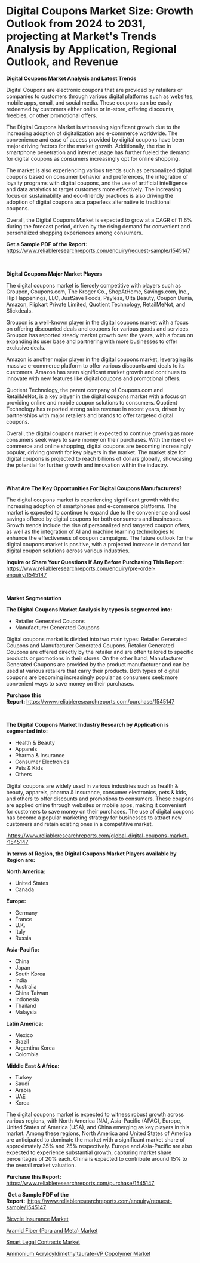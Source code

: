 <p><h1>Digital Coupons Market Size: Growth Outlook from 2024 to 2031, projecting at Market's Trends Analysis by Application, Regional Outlook, and Revenue</h1></p><p><strong>Digital Coupons Market Analysis and Latest Trends</strong></p>
<p><p>Digital Coupons are electronic coupons that are provided by retailers or companies to customers through various digital platforms such as websites, mobile apps, email, and social media. These coupons can be easily redeemed by customers either online or in-store, offering discounts, freebies, or other promotional offers.</p><p>The Digital Coupons Market is witnessing significant growth due to the increasing adoption of digitalization and e-commerce worldwide. The convenience and ease of access provided by digital coupons have been major driving factors for the market growth. Additionally, the rise in smartphone penetration and internet usage has further fueled the demand for digital coupons as consumers increasingly opt for online shopping.</p><p>The market is also experiencing various trends such as personalized digital coupons based on consumer behavior and preferences, the integration of loyalty programs with digital coupons, and the use of artificial intelligence and data analytics to target customers more effectively. The increasing focus on sustainability and eco-friendly practices is also driving the adoption of digital coupons as a paperless alternative to traditional coupons.</p><p>Overall, the Digital Coupons Market is expected to grow at a CAGR of 11.6% during the forecast period, driven by the rising demand for convenient and personalized shopping experiences among consumers.</p></p>
<p><strong>Get a Sample PDF of the Report:&nbsp;</strong> <a href="https://www.reliableresearchreports.com/enquiry/request-sample/1545147">https://www.reliableresearchreports.com/enquiry/request-sample/1545147</a></p>
<p>&nbsp;</p>
<p><strong>Digital Coupons Major Market Players</strong></p>
<p><p>The digital coupons market is fiercely competitive with players such as Groupon, Coupons.com, The Kroger Co., ShopAtHome, Savings.com, Inc., Hip Happenings, LLC, JustSave Foods, Payless, Ulta Beauty, Coupon Dunia, Amazon, Flipkart Private Limited, Quotient Technology, RetailMeNot, and Slickdeals. </p><p>Groupon is a well-known player in the digital coupons market with a focus on offering discounted deals and coupons for various goods and services. Groupon has reported steady market growth over the years, with a focus on expanding its user base and partnering with more businesses to offer exclusive deals.</p><p>Amazon is another major player in the digital coupons market, leveraging its massive e-commerce platform to offer various discounts and deals to its customers. Amazon has seen significant market growth and continues to innovate with new features like digital coupons and promotional offers.</p><p>Quotient Technology, the parent company of Coupons.com and RetailMeNot, is a key player in the digital coupons market with a focus on providing online and mobile coupon solutions to consumers. Quotient Technology has reported strong sales revenue in recent years, driven by partnerships with major retailers and brands to offer targeted digital coupons.</p><p>Overall, the digital coupons market is expected to continue growing as more consumers seek ways to save money on their purchases. With the rise of e-commerce and online shopping, digital coupons are becoming increasingly popular, driving growth for key players in the market. The market size for digital coupons is projected to reach billions of dollars globally, showcasing the potential for further growth and innovation within the industry.</p></p>
<p>&nbsp;</p>
<p><strong>What Are The Key Opportunities For Digital Coupons Manufacturers?</strong></p>
<p><p>The digital coupons market is experiencing significant growth with the increasing adoption of smartphones and e-commerce platforms. The market is expected to continue to expand due to the convenience and cost savings offered by digital coupons for both consumers and businesses. Growth trends include the rise of personalized and targeted coupon offers, as well as the integration of AI and machine learning technologies to enhance the effectiveness of coupon campaigns. The future outlook for the digital coupons market is positive, with a projected increase in demand for digital coupon solutions across various industries.</p></p>
<p><strong>Inquire or Share Your Questions If Any Before Purchasing This Report:</strong> <a href="https://www.reliableresearchreports.com/enquiry/pre-order-enquiry/1545147">https://www.reliableresearchreports.com/enquiry/pre-order-enquiry/1545147</a></p>
<p>&nbsp;</p>
<p><strong>Market Segmentation</strong></p>
<p><strong>The Digital Coupons Market Analysis by types is segmented into:</strong></p>
<p><ul><li>Retailer Generated Coupons</li><li>Manufacturer Generated Coupons</li></ul></p>
<p><p>Digital coupons market is divided into two main types: Retailer Generated Coupons and Manufacturer Generated Coupons. Retailer Generated Coupons are offered directly by the retailer and are often tailored to specific products or promotions in their stores. On the other hand, Manufacturer Generated Coupons are provided by the product manufacturer and can be used at various retailers that carry their products. Both types of digital coupons are becoming increasingly popular as consumers seek more convenient ways to save money on their purchases.</p></p>
<p><strong>Purchase this Report:&nbsp;</strong><a href="https://www.reliableresearchreports.com/purchase/1545147">https://www.reliableresearchreports.com/purchase/1545147</a></p>
<p>&nbsp;</p>
<p><strong>The Digital Coupons Market Industry Research by Application is segmented into:</strong></p>
<p><ul><li>Health & Beauty</li><li>Apparels</li><li>Pharma & Insurance</li><li>Consumer Electronics</li><li>Pets & Kids</li><li>Others</li></ul></p>
<p><p>Digital coupons are widely used in various industries such as health & beauty, apparels, pharma & insurance, consumer electronics, pets & kids, and others to offer discounts and promotions to consumers. These coupons are applied online through websites or mobile apps, making it convenient for customers to save money on their purchases. The use of digital coupons has become a popular marketing strategy for businesses to attract new customers and retain existing ones in a competitive market.</p></p>
<p><a href="https://www.reliableresearchreports.com/global-digital-coupons-market-r1545147">&nbsp;https://www.reliableresearchreports.com/global-digital-coupons-market-r1545147</a></p>
<p><strong>In terms of Region, the Digital Coupons Market Players available by Region are:</strong></p>
<p>
    <p> <strong> North America: </strong>
        <ul>
            <li>United States</li>
            <li>Canada</li>
        </ul>
        </p> 
    <p> <strong> Europe: </strong>
        <ul>
            <li>Germany</li>
            <li>France</li>
            <li>U.K.</li>
            <li>Italy</li>
            <li>Russia</li>
        </ul>
        </p> 
    <p> <strong> Asia-Pacific: </strong>
        <ul>
            <li>China</li>
            <li>Japan</li>
            <li>South Korea</li>
            <li>India</li>
            <li>Australia</li>
            <li>China Taiwan</li>
            <li>Indonesia</li>
            <li>Thailand</li>
            <li>Malaysia</li>
        </ul>
        </p> 
    <p> <strong> Latin America: </strong>
        <ul>
            <li>Mexico</li>
            <li>Brazil</li>
            <li>Argentina Korea</li>
            <li>Colombia</li>
        </ul>
        </p> 
    <p> <strong> Middle East & Africa: </strong>
        <ul>
            <li>Turkey</li>
            <li>Saudi</li>
            <li>Arabia</li>
            <li>UAE</li>
            <li>Korea</li>
        </ul>
    </p>
    </p>
<p><p>The digital coupons market is expected to witness robust growth across various regions, with North America (NA), Asia-Pacific (APAC), Europe, United States of America (USA), and China emerging as key players in this market. Among these regions, North America and United States of America are anticipated to dominate the market with a significant market share of approximately 35% and 25% respectively. Europe and Asia-Pacific are also expected to experience substantial growth, capturing market share percentages of 20% each. China is expected to contribute around 15% to the overall market valuation.</p></p>
<p><strong>Purchase this Report: </strong><a href="https://www.reliableresearchreports.com/purchase/1545147">https://www.reliableresearchreports.com/purchase/1545147</a></p>
<p>&nbsp;<strong>Get a Sample PDF of the Report:&nbsp;&nbsp;</strong><a href="https://www.reliableresearchreports.com/enquiry/request-sample/1545147">https://www.reliableresearchreports.com/enquiry/request-sample/1545147</a></p>
<p><strong></strong></p>
<p><p><a href="https://github.com/IzaiahBartell/Market-Research-Report-List-1/blob/main/bicycle-insurance-market.md">Bicycle Insurance Market</a></p><p><a href="https://issuu.com/reportprime-2/docs/aramid-fiber-para-and-meta-market-size-2030.pptx">Aramid Fiber (Para and Meta) Market</a></p><p><a href="https://github.com/Valeridd446677/Market-Research-Report-List-1/blob/main/smart-legal-contracts-market.md">Smart Legal Contracts Market</a></p><p><a href="https://issuu.com/reportprime-2/docs/ammonium-acryloyldimethyltaurate-vp_ab530630bb5631">Ammonium Acryloyldimethyltaurate-VP Copolymer Market</a></p></p>